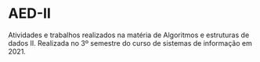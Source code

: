 # AED-II

Atividades e trabalhos realizados na matéria de Algoritmos e estruturas de dados II. Realizada no 3º semestre do curso de sistemas de informação em 2021.
